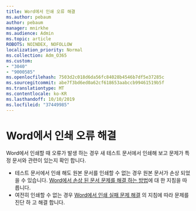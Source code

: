 ```yaml
---
title: Word에서 인쇄 오류 해결
ms.author: pebaum
author: pebaum
manager: mnirkhe
ms.audience: Admin
ms.topic: article
ROBOTS: NOINDEX, NOFOLLOW
localization_priority: Normal
ms.collection: Adm_O365
ms.custom:
- "3040"
- "9000585"
ms.openlocfilehash: 7503d2c018d6da56fc84028b4546b7df5e37285c
ms.sourcegitcommit: abe7f3bd6ed0a62cf618653aabccb99461519b5f
ms.translationtype: MT
ms.contentlocale: ko-KR
ms.lasthandoff: 10/10/2019
ms.locfileid: "37449985"
---
```

# <a name="resolving-print-failures-in-word"></a>Word에서 인쇄 오류 해결

Word에서 인쇄할 때 오류가 발생 하는 경우 새 테스트 문서에서 인쇄해 보고 문제가 특정 문서와 관련이 있는지 확인 합니다.

- 테스트 문서에서 인쇄 해도 원본 문서를 인쇄할 수 없는 경우 원본 문서가 손상 되었을 수 있습니다. [Word에서 손상 된 문서 문제를 해결 하는 방법](https://docs.microsoft.com/office/troubleshoot/word/damaged-documents-in-word#update-microsoft-office-and-windows)에 대 한 지침을 따릅니다.
- 여전히 인쇄할 수 없는 경우 [Word에서 인쇄 실패 문제 해결](https://docs.microsoft.com/office/troubleshoot/word/print-failures-in-word) 의 지침에 따라 문제를 진단 하 고 해결 합니다.